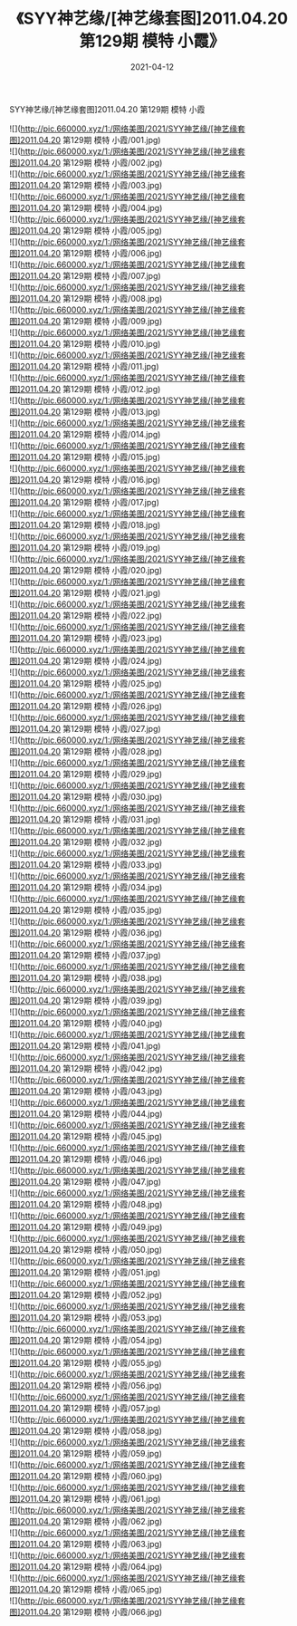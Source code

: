 ﻿---
layout: post
title:  《SYY神艺缘/[神艺缘套图]2011.04.20 第129期 模特 小霞》
date:   2021-04-12
img: http://pic.660000.xyz/1:/网络美图/2021/SYY神艺缘/[神艺缘套图]2011.04.20 第129期 模特 小霞/000.jpg
categories: [美女, 清纯, 唯美]
---

SYY神艺缘/[神艺缘套图]2011.04.20 第129期 模特 小霞

 ![](http://pic.660000.xyz/1:/网络美图/2021/SYY神艺缘/[神艺缘套图]2011.04.20 第129期 模特 小霞/001.jpg) <br>![](http://pic.660000.xyz/1:/网络美图/2021/SYY神艺缘/[神艺缘套图]2011.04.20 第129期 模特 小霞/002.jpg) <br>![](http://pic.660000.xyz/1:/网络美图/2021/SYY神艺缘/[神艺缘套图]2011.04.20 第129期 模特 小霞/003.jpg) <br>![](http://pic.660000.xyz/1:/网络美图/2021/SYY神艺缘/[神艺缘套图]2011.04.20 第129期 模特 小霞/004.jpg) <br>![](http://pic.660000.xyz/1:/网络美图/2021/SYY神艺缘/[神艺缘套图]2011.04.20 第129期 模特 小霞/005.jpg) <br>![](http://pic.660000.xyz/1:/网络美图/2021/SYY神艺缘/[神艺缘套图]2011.04.20 第129期 模特 小霞/006.jpg) <br>![](http://pic.660000.xyz/1:/网络美图/2021/SYY神艺缘/[神艺缘套图]2011.04.20 第129期 模特 小霞/007.jpg) <br>![](http://pic.660000.xyz/1:/网络美图/2021/SYY神艺缘/[神艺缘套图]2011.04.20 第129期 模特 小霞/008.jpg) <br>![](http://pic.660000.xyz/1:/网络美图/2021/SYY神艺缘/[神艺缘套图]2011.04.20 第129期 模特 小霞/009.jpg) <br>![](http://pic.660000.xyz/1:/网络美图/2021/SYY神艺缘/[神艺缘套图]2011.04.20 第129期 模特 小霞/010.jpg) <br>![](http://pic.660000.xyz/1:/网络美图/2021/SYY神艺缘/[神艺缘套图]2011.04.20 第129期 模特 小霞/011.jpg) <br>![](http://pic.660000.xyz/1:/网络美图/2021/SYY神艺缘/[神艺缘套图]2011.04.20 第129期 模特 小霞/012.jpg) <br>![](http://pic.660000.xyz/1:/网络美图/2021/SYY神艺缘/[神艺缘套图]2011.04.20 第129期 模特 小霞/013.jpg) <br>![](http://pic.660000.xyz/1:/网络美图/2021/SYY神艺缘/[神艺缘套图]2011.04.20 第129期 模特 小霞/014.jpg) <br>![](http://pic.660000.xyz/1:/网络美图/2021/SYY神艺缘/[神艺缘套图]2011.04.20 第129期 模特 小霞/015.jpg) <br>![](http://pic.660000.xyz/1:/网络美图/2021/SYY神艺缘/[神艺缘套图]2011.04.20 第129期 模特 小霞/016.jpg) <br>![](http://pic.660000.xyz/1:/网络美图/2021/SYY神艺缘/[神艺缘套图]2011.04.20 第129期 模特 小霞/017.jpg) <br>![](http://pic.660000.xyz/1:/网络美图/2021/SYY神艺缘/[神艺缘套图]2011.04.20 第129期 模特 小霞/018.jpg) <br>![](http://pic.660000.xyz/1:/网络美图/2021/SYY神艺缘/[神艺缘套图]2011.04.20 第129期 模特 小霞/019.jpg) <br>![](http://pic.660000.xyz/1:/网络美图/2021/SYY神艺缘/[神艺缘套图]2011.04.20 第129期 模特 小霞/020.jpg) <br>![](http://pic.660000.xyz/1:/网络美图/2021/SYY神艺缘/[神艺缘套图]2011.04.20 第129期 模特 小霞/021.jpg) <br>![](http://pic.660000.xyz/1:/网络美图/2021/SYY神艺缘/[神艺缘套图]2011.04.20 第129期 模特 小霞/022.jpg) <br>![](http://pic.660000.xyz/1:/网络美图/2021/SYY神艺缘/[神艺缘套图]2011.04.20 第129期 模特 小霞/023.jpg) <br>![](http://pic.660000.xyz/1:/网络美图/2021/SYY神艺缘/[神艺缘套图]2011.04.20 第129期 模特 小霞/024.jpg) <br>![](http://pic.660000.xyz/1:/网络美图/2021/SYY神艺缘/[神艺缘套图]2011.04.20 第129期 模特 小霞/025.jpg) <br>![](http://pic.660000.xyz/1:/网络美图/2021/SYY神艺缘/[神艺缘套图]2011.04.20 第129期 模特 小霞/026.jpg) <br>![](http://pic.660000.xyz/1:/网络美图/2021/SYY神艺缘/[神艺缘套图]2011.04.20 第129期 模特 小霞/027.jpg) <br>![](http://pic.660000.xyz/1:/网络美图/2021/SYY神艺缘/[神艺缘套图]2011.04.20 第129期 模特 小霞/028.jpg) <br>![](http://pic.660000.xyz/1:/网络美图/2021/SYY神艺缘/[神艺缘套图]2011.04.20 第129期 模特 小霞/029.jpg) <br>![](http://pic.660000.xyz/1:/网络美图/2021/SYY神艺缘/[神艺缘套图]2011.04.20 第129期 模特 小霞/030.jpg) <br>![](http://pic.660000.xyz/1:/网络美图/2021/SYY神艺缘/[神艺缘套图]2011.04.20 第129期 模特 小霞/031.jpg) <br>![](http://pic.660000.xyz/1:/网络美图/2021/SYY神艺缘/[神艺缘套图]2011.04.20 第129期 模特 小霞/032.jpg) <br>![](http://pic.660000.xyz/1:/网络美图/2021/SYY神艺缘/[神艺缘套图]2011.04.20 第129期 模特 小霞/033.jpg) <br>![](http://pic.660000.xyz/1:/网络美图/2021/SYY神艺缘/[神艺缘套图]2011.04.20 第129期 模特 小霞/034.jpg) <br>![](http://pic.660000.xyz/1:/网络美图/2021/SYY神艺缘/[神艺缘套图]2011.04.20 第129期 模特 小霞/035.jpg) <br>![](http://pic.660000.xyz/1:/网络美图/2021/SYY神艺缘/[神艺缘套图]2011.04.20 第129期 模特 小霞/036.jpg) <br>![](http://pic.660000.xyz/1:/网络美图/2021/SYY神艺缘/[神艺缘套图]2011.04.20 第129期 模特 小霞/037.jpg) <br>![](http://pic.660000.xyz/1:/网络美图/2021/SYY神艺缘/[神艺缘套图]2011.04.20 第129期 模特 小霞/038.jpg) <br>![](http://pic.660000.xyz/1:/网络美图/2021/SYY神艺缘/[神艺缘套图]2011.04.20 第129期 模特 小霞/039.jpg) <br>![](http://pic.660000.xyz/1:/网络美图/2021/SYY神艺缘/[神艺缘套图]2011.04.20 第129期 模特 小霞/040.jpg) <br>![](http://pic.660000.xyz/1:/网络美图/2021/SYY神艺缘/[神艺缘套图]2011.04.20 第129期 模特 小霞/041.jpg) <br>![](http://pic.660000.xyz/1:/网络美图/2021/SYY神艺缘/[神艺缘套图]2011.04.20 第129期 模特 小霞/042.jpg) <br>![](http://pic.660000.xyz/1:/网络美图/2021/SYY神艺缘/[神艺缘套图]2011.04.20 第129期 模特 小霞/043.jpg) <br>![](http://pic.660000.xyz/1:/网络美图/2021/SYY神艺缘/[神艺缘套图]2011.04.20 第129期 模特 小霞/044.jpg) <br>![](http://pic.660000.xyz/1:/网络美图/2021/SYY神艺缘/[神艺缘套图]2011.04.20 第129期 模特 小霞/045.jpg) <br>![](http://pic.660000.xyz/1:/网络美图/2021/SYY神艺缘/[神艺缘套图]2011.04.20 第129期 模特 小霞/046.jpg) <br>![](http://pic.660000.xyz/1:/网络美图/2021/SYY神艺缘/[神艺缘套图]2011.04.20 第129期 模特 小霞/047.jpg) <br>![](http://pic.660000.xyz/1:/网络美图/2021/SYY神艺缘/[神艺缘套图]2011.04.20 第129期 模特 小霞/048.jpg) <br>![](http://pic.660000.xyz/1:/网络美图/2021/SYY神艺缘/[神艺缘套图]2011.04.20 第129期 模特 小霞/049.jpg) <br>![](http://pic.660000.xyz/1:/网络美图/2021/SYY神艺缘/[神艺缘套图]2011.04.20 第129期 模特 小霞/050.jpg) <br>![](http://pic.660000.xyz/1:/网络美图/2021/SYY神艺缘/[神艺缘套图]2011.04.20 第129期 模特 小霞/051.jpg) <br>![](http://pic.660000.xyz/1:/网络美图/2021/SYY神艺缘/[神艺缘套图]2011.04.20 第129期 模特 小霞/052.jpg) <br>![](http://pic.660000.xyz/1:/网络美图/2021/SYY神艺缘/[神艺缘套图]2011.04.20 第129期 模特 小霞/053.jpg) <br>![](http://pic.660000.xyz/1:/网络美图/2021/SYY神艺缘/[神艺缘套图]2011.04.20 第129期 模特 小霞/054.jpg) <br>![](http://pic.660000.xyz/1:/网络美图/2021/SYY神艺缘/[神艺缘套图]2011.04.20 第129期 模特 小霞/055.jpg) <br>![](http://pic.660000.xyz/1:/网络美图/2021/SYY神艺缘/[神艺缘套图]2011.04.20 第129期 模特 小霞/056.jpg) <br>![](http://pic.660000.xyz/1:/网络美图/2021/SYY神艺缘/[神艺缘套图]2011.04.20 第129期 模特 小霞/057.jpg) <br>![](http://pic.660000.xyz/1:/网络美图/2021/SYY神艺缘/[神艺缘套图]2011.04.20 第129期 模特 小霞/058.jpg) <br>![](http://pic.660000.xyz/1:/网络美图/2021/SYY神艺缘/[神艺缘套图]2011.04.20 第129期 模特 小霞/059.jpg) <br>![](http://pic.660000.xyz/1:/网络美图/2021/SYY神艺缘/[神艺缘套图]2011.04.20 第129期 模特 小霞/060.jpg) <br>![](http://pic.660000.xyz/1:/网络美图/2021/SYY神艺缘/[神艺缘套图]2011.04.20 第129期 模特 小霞/061.jpg) <br>![](http://pic.660000.xyz/1:/网络美图/2021/SYY神艺缘/[神艺缘套图]2011.04.20 第129期 模特 小霞/062.jpg) <br>![](http://pic.660000.xyz/1:/网络美图/2021/SYY神艺缘/[神艺缘套图]2011.04.20 第129期 模特 小霞/063.jpg) <br>![](http://pic.660000.xyz/1:/网络美图/2021/SYY神艺缘/[神艺缘套图]2011.04.20 第129期 模特 小霞/064.jpg) <br>![](http://pic.660000.xyz/1:/网络美图/2021/SYY神艺缘/[神艺缘套图]2011.04.20 第129期 模特 小霞/065.jpg) <br>![](http://pic.660000.xyz/1:/网络美图/2021/SYY神艺缘/[神艺缘套图]2011.04.20 第129期 模特 小霞/066.jpg) <br>